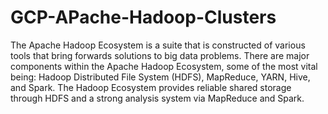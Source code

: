 # GCP-APache-Hadoop-Clusters
The Apache Hadoop Ecosystem is a suite that is constructed of various tools that bring forwards solutions to big data problems. There are major components within the Apache Hadoop Ecosystem, some of the most vital being: Hadoop Distributed File System (HDFS), MapReduce, YARN, Hive, and Spark. The Hadoop Ecosystem provides reliable shared storage through HDFS and a strong analysis system via MapReduce and Spark.
